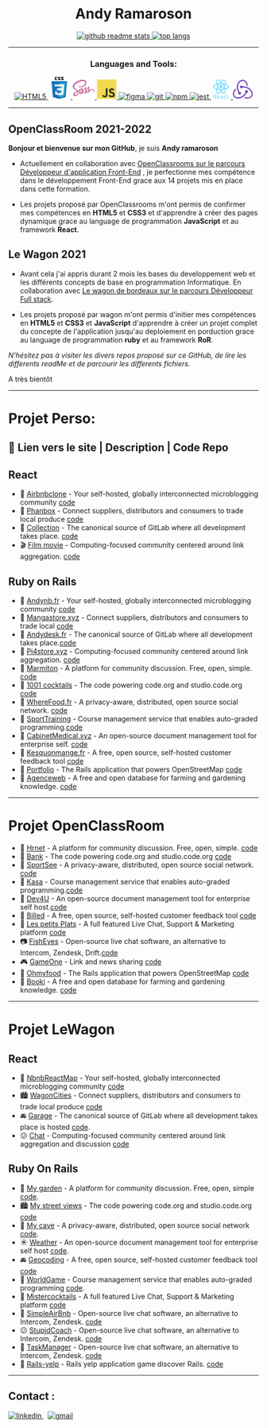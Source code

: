 <h1 align="middle">Andy Ramaroson</h1>
<p align="middle">
   <a href="https://github.com/AndyRama?tab=repositories">
	<img src="https://github-readme-stats.vercel.app/api?username=AndyRama&theme=vue&count_private=true&show_icons=true&hide=issues" alt="github readme stats" height="130"/>
   </a>
   <a href="https://github.com/AndyRama?tab=repositories">
	<img src="https://github-readme-stats.anuraghazra1.vercel.app/api/top-langs/?username=AndyRama&theme=vue&layout=compact" alt="top langs" height="130"/>
   </a>
</p>

---

<h3 align="middle">Languages and Tools:</h3>
<p align="center">
	<a href="https://developer.mozilla.org/fr/docs/Web/HTML" target="_blank" rel="noreferrer"> 
		<img src="https://www.vectorlogo.zone/logos/w3_html5/w3_html5-icon.svg" alt="HTML5" width="37" height="37" /> 
	</a>
	<a href="https://www.w3schools.com/css/" target="_blank" rel="noreferrer"> 
		<img src="https://raw.githubusercontent.com/devicons/devicon/master/icons/css3/css3-original-wordmark.svg" alt="css3" width="45" height="45" /> 
	</a>
 	<a href="https://sass-lang.com" target="_blank" rel="noreferrer"> 
   		<img src="https://raw.githubusercontent.com/devicons/devicon/master/icons/sass/sass-original.svg" alt="sass" width="45" height="45"/> 
 	</a>
 	<a href="https://developer.mozilla.org/en-US/docs/Web/JavaScript" target="_blank" rel="noreferrer"> 
  		<img src="https://raw.githubusercontent.com/devicons/devicon/master/icons/javascript/javascript-original.svg" alt="javascript" width="40" height="40"/> 
 	</a> 
 	<a href="https://www.figma.com/" target="_blank" rel="noreferrer"> 
  		<img src="https://www.vectorlogo.zone/logos/figma/figma-icon.svg" alt="figma" width="40" height="40"/> 
 	</a>
 	<a href="https://git-scm.com/" target="_blank" rel="noreferrer"> 
  		<img src="https://www.vectorlogo.zone/logos/git-scm/git-scm-icon.svg" alt="git" width="40" height="40"/> 
 	</a> 
	<a href="https://www.npmjs.com/" target="_blank" rel="noreferrer"> 
  		<img src="https://www.vectorlogo.zone/logos/npmjs/npmjs-ar21.svg" alt="npm" width="40" height="40"/> 
 	</a>
	<a href="https://jestjs.io" target="_blank" rel="noreferrer"> 
  		<img src="https://www.vectorlogo.zone/logos/jestjsio/jestjsio-icon.svg" alt="jest" width="40" height="40"/> 
 	</a> 
 	<a href="https://reactjs.org/" target="_blank" rel="noreferrer"> 
  		<img src="https://raw.githubusercontent.com/devicons/devicon/master/icons/react/react-original-wordmark.svg" alt="react" width="40" height="40"/> 
 	</a> 
 	<a href="https://redux.js.org" target="_blank" rel="noreferrer"> 
  		<img src="https://raw.githubusercontent.com/devicons/devicon/master/icons/redux/redux-original.svg" alt="redux" width="40" height="40"/> 
 	</a> 
</p>

** **
## OpenClassRoom 2021-2022

<p><strong>Bonjour et bienvenue sur mon GitHub</strong>, je suis <strong>Andy ramaroson</strong></p>

  * Actuellement en collaboration avec [OpenClassrooms sur le parcours Développeur d'application Front-End](https://openclassrooms.com/fr/paths/516-developpeur-dapplication-javascript-react) , je perfectionne mes compétence dans le développement Front-End grace aux 14 projets mis en place dans cette formation.
  
  * Les projets proposé par OpenClassrooms m'ont permis de confirmer mes compétences en **HTML5** et **CSS3** et d'apprendre à créer des pages dynamique grace au language de programmation **JavaScript** et au framework **React**.
       
## Le Wagon 2021  
  * Avant cela j'ai appris durant 2 mois les bases du developpement web et les différents concepts de base en programmation Informatique. En collaboration avec [Le wagon de bordeaux sur le parcours Développeur Full stack](https://www.lewagon.com/bordeaux). 
  
  * Les projets proposé par wagon m'ont permis d'initier mes compétences en **HTML5** et **CSS3** et  **JavaScript** d'apprendre à créer un projet complet du concepte de l'application jusqu'au deploiement en porduction grace au language de programmation **ruby** et au framework **RoR**.
     
  *N'hésitez pas à visiter les divers repos proposé sur ce GitHub, de lire les differents readMe et de parcourir les differents fichiers.*
 
 A très bientôt 
    
** **
# Projet Perso:
## 💼 Lien vers le site | Description  | Code Repo 
## React

- 🏨 [Airbnbclone](https://github.com/tootsuite/mastodon) - Your self-hosted, globally interconnected microblogging community [code](https://github.com/AndyRama/rails-garden-manager) 
- 🛒 [Phanbox](https://github.com/openfoodfoundation/openfoodnetwork) - Connect suppliers, distributors and consumers to trade local produce [code](https://github.com/AndyRama/rails-garden-manager) 
- 🛒 [Collection](https://github.com/gitlabhq/gitlabhq) - The canonical source of GitLab where all development takes place. [code](https://github.com/AndyRama/rails-garden-manager)
- 🎬 [Film movie](https://github.com/lobsters/lobsters) - Computing-focused community centered around link aggregation. [code](https://github.com/AndyRama/rails-garden-manager) 
## Ruby on Rails
- 🏨 [Andynb.fr](https://github.com/tootsuite/mastodon) - Your self-hosted, globally interconnected microblogging community [code](https://github.com/AndyRama/rails-garden-manager) 
- 🛒 [Mangastore.xyz](https://github.com/openfoodfoundation/openfoodnetwork) - Connect suppliers, distributors and consumers to trade local [code](https://github.com/AndyRama/rails-garden-manager)
- 🏪 [Andydesk.fr](https://github.com/gitlabhq/gitlabhq) - The canonical source of GitLab where all development takes place.[code](https://github.com/AndyRama/rails-garden-manager)
- 🛒 [Pi4store.xyz](https://github.com/lobsters/lobsters) - Computing-focused community centered around link aggregation. [code](https://github.com/AndyRama/rails-garden-manager)
- 🍉 [Marmiton](https://github.com/discourse/discourse) - A platform for community discussion. Free, open, simple. [code](https://github.com/AndyRama/rails-garden-manager)
- 🍷  [1001 cocktails](https://github.com/code-dot-org/code-dot-org) - The code powering code.org and studio.code.org [code](https://github.com/AndyRama/rails-garden-manager)
- 🍍 [WhereFood.fr](https://github.com/diaspora/diaspora) - A privacy-aware, distributed, open source social network. [code](https://github.com/AndyRama/rails-garden-manager)
- 💪 [SportTraining](https://github.com/autolab/Autolab) - Course management service that enables auto-graded programming.[code](https://github.com/AndyRama/rails-garden-manager) 
- 🏪 [CabinetMedical.xyz](https://github.com/huacnlee/bluedoc) - An open-source document management tool for enterprise self. [code](https://github.com/AndyRama/rails-garden-manager)
- 🍑 [Kesquonmange.fr](https://github.com/riggraz/astuto) - A free, open source, self-hosted customer feedback tool [code](https://github.com/AndyRama/rails-garden-manager)
- 💼 [Portfolio](https://github.com/openstreetmap/openstreetmap-website) - The Rails application that powers OpenStreetMap [code](https://github.com/AndyRama/rails-garden-manager) 
- 💼 [Agenceweb](https://github.com/openfarmcc/OpenFarm) - A free and open database for farming and gardening knowledge. [code](https://github.com/AndyRama/rails-garden-manager)

---    
# Projet OpenClassRoom 
- 🏪 [Hrnet](https://github.com/discourse/discourse) - A platform for community discussion. Free, open, simple. [code](https://github.com/AndyRama/rails-garden-manager)
- 🏦 [Bank](https://github.com/code-dot-org/code-dot-org) - The code powering code.org and studio.code.org [code](https://github.com/AndyRama/rails-garden-manager)
- 💪 [SportSee](https://github.com/diaspora/diaspora) - A privacy-aware, distributed, open source social network. [code](https://github.com/AndyRama/rails-garden-manager) 
- 🏪 [Kasa](https://github.com/autolab/Autolab) - Course management service that enables auto-graded programming.[code](https://github.com/AndyRama/rails-garden-manager) 
- 💼 [Dev4U](https://github.com/huacnlee/bluedoc) - An open-source document management tool for enterprise self host.[code](https://github.com/AndyRama/rails-garden-manager) 
- 🎫 [Billed](https://github.com/riggraz/astuto) -  A free, open source, self-hosted customer feedback tool [code](https://github.com/AndyRama/rails-garden-manager)
- 🥭 [Les petits Plats](https://github.com/AndyRama/AndyRamaroson_7_25112021) - A full featured Live Chat, Support & Marketing platform [code](https://github.com/AndyRama/rails-garden-manager)
- 📷 [FishEyes](https://github.com/AndyRama/AndyRamaroson_6_25112021) - Open-source live chat software, an alternative to Intercom, Zendesk, Drift.[code](https://github.com/AndyRama/rails-garden-manager)
- 🎮 [GameOne](https://github.com/AndyRama/AndyRamaroson_4_25112021) - Link and news sharing [code](https://github.com/AndyRama/rails-garden-manager) 
- 🍒 [Ohmyfood](https://github.com/AndyRama/AndyRamaroson_3_25112021) - The Rails application that powers OpenStreetMap [code](https://github.com/AndyRama/rails-garden-manager)
- 🏨 [Booki](https://github.com/AndyRama/P2_ramaroson_booki) - A free and open database for farming and gardening knowledge. [code](https://github.com/AndyRama/rails-garden-manager)

---  
# Projet LeWagon

## React
- 🏨 [NbnbReactMap](https://github.com/tootsuite/mastodon) - Your self-hosted, globally interconnected microblogging community [code](https://github.com/AndyRama/rails-garden-manager) 
- 🏙️ [WagonCities](https://github.com/openfoodfoundation/openfoodnetwork) - Connect suppliers, distributors and consumers to trade local produce [code](https://github.com/AndyRama/rails-garden-manager)
- 🚘 [Garage](https://github.com/gitlabhq/gitlabhq) - The canonical source of GitLab where all development takes place is hosted [code](https://github.com/AndyRama/rails-garden-manager). 
- 😕 [Chat](https://github.com/lobsters/lobsters) - Computing-focused community centered around link aggregation and discussion [code](https://github.com/AndyRama/rails-garden-manager)

## Ruby On Rails
- 🌴 [My garden](https://github.com/AndyRama/rails-garden-manager) - A platform for community discussion. Free, open, simple [code](https://github.com/AndyRama/rails-garden-manager). 
- 🏙️ [My street views](https://github.com/AndyRama/My_Street_View) - The code powering code.org and studio.code.org [code](https://github.com/AndyRama/rails-garden-manager) 
- 🛒 [My cave](https://github.com/AndyRama/andycave) - A privacy-aware, distributed, open source social network [code](https://github.com/AndyRama/rails-garden-manager).
- ☀️ [Weather](https://github.com/huacnlee/bluedoc) - An open-source document management tool for enterprise self host [code](https://github.com/AndyRama/rails-garden-manager). 
- 🚘 [Geocoding](https://github.com/riggraz/astuto) -  A free, open source, self-hosted customer feedback tool [code](https://github.com/AndyRama/rails-garden-manager)
- 🎲 [WorldGame](https://github.com/autolab/Autolab) - Course management service that enables auto-graded programming [code](https://github.com/AndyRama/rails-garden-manager). 
- 🍷  [Mistercocktails](https://github.com/chaskiq/chaskiq) - A full featured Live Chat, Support & Marketing platform [code](https://github.com/AndyRama/rails-garden-manager)
- 🏨 [SimpleAirBnb](https://github.com/chatwoot/chatwoot) - Open-source live chat software, an alternative to Intercom, Zendesk. [code](https://github.com/AndyRama/rails-garden-manager)
- 😕 [StupidCoach](https://github.com/chatwoot/chatwoot) - Open-source live chat software, an alternative to Intercom, Zendesk. [code](https://github.com/AndyRama/rails-garden-manager)
- 📑 [TaskManager](https://github.com/chatwoot/chatwoot) - Open-source live chat software, an alternative to Intercom, Zendesk. [code](https://github.com/AndyRama/rails-garden-manager) 
- 🎰 [Rails-yelp](https://github.com/chatwoot/chatwoot) - Rails yelp application game discover Rails. [code](https://github.com/AndyRama/rails-garden-manager)
---
 ## Contact :
 <p>
 	<a href="https://www.linkedin.com/in/andy-ramaroson" target="_blank" rel="noreferrer noopener"> 
  		<img src="https://www.vectorlogo.zone/logos/linkedin/linkedin-icon.svg" alt="linkedin" width="30" height="30"/> 
 	</a>
	&nbsp;
 	<a href="mailto:andyramaroson@gmail.com" target="_blank" rel="noreferrer noopener"> 
  		<img src="https://www.vectorlogo.zone/logos/gmail/gmail-icon.svg" alt="gmail" width="30" height="30"/> 
	</a>
</p>
